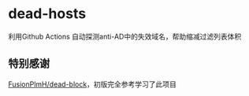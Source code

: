 # dead-hosts

利用Github Actions 自动探测anti-AD中的失效域名，帮助缩减过滤列表体积

## 特别感谢
[FusionPlmH/dead-block](https://github.com/FusionPlmH/dead-block)，初版完全参考学习了此项目
